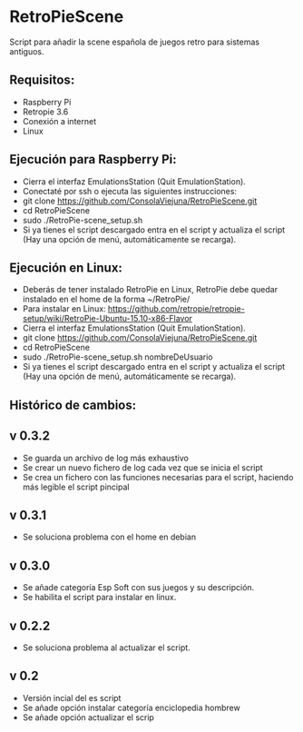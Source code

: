 # RetroPieScene
Script para añadir la scene española de juegos retro para sistemas antiguos.

Requisitos:
-----------
- Raspberry Pi
- Retropie 3.6
- Conexión a internet
- Linux

Ejecución para Raspberry Pi:
----------------------------
- Cierra el interfaz EmulationsStation (Quit EmulationStation).
- Conectaté por ssh o ejecuta las siguientes instrucciones:
- git clone https://github.com/ConsolaViejuna/RetroPieScene.git
- cd RetroPieScene
- sudo ./RetroPie-scene_setup.sh
- Si ya tienes el script descargado entra en el script y actualiza el script (Hay una opción de menú, automáticamente se recarga).

Ejecución en Linux:
-------------------
- Deberás de tener instalado RetroPie en Linux, RetroPie debe quedar instalado en el home de la forma ~/RetroPie/
- Para instalar en Linux: https://github.com/retropie/retropie-setup/wiki/RetroPie-Ubuntu-15.10-x86-Flavor
- Cierra el interfaz EmulationsStation (Quit EmulationStation).
- git clone https://github.com/ConsolaViejuna/RetroPieScene.git
- cd RetroPieScene
- sudo ./RetroPie-scene_setup.sh nombreDeUsuario
- Si ya tienes el script descargado entra en el script y actualiza el script (Hay una opción de menú, automáticamente se recarga).

Histórico de cambios:
---------------------

v 0.3.2
--------
 - Se guarda un archivo de log más exhaustivo
 - Se crear un nuevo fichero de log cada vez que se inicia el script
 - Se crea un fichero con las funciones necesarias para el script, haciendo más legible el script pincipal

v 0.3.1
--------
 - Se soluciona problema con el home en debian

v 0.3.0
--------
 - Se añade categoría Esp Soft con sus juegos y su descripción.
 - Se habilita el script para instalar en linux.

v 0.2.2
--------
 - Se soluciona problema al actualizar el script.

v 0.2
------
 - Versión incial del es script
 - Se añade opción instalar categoría enciclopedia hombrew
 - Se añade opción actualizar el scrip
